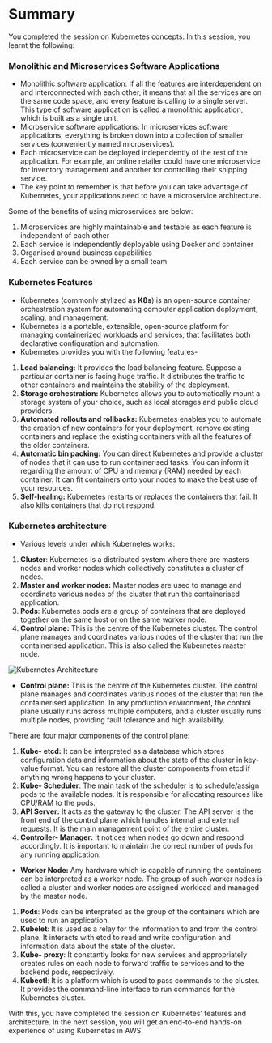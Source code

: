 # Summary

You completed the session on Kubernetes concepts. In this session, you learnt the following:

### Monolithic and Microservices Software Applications

-   Monolithic software application: If all the features are interdependent on and interconnected with each other, it means that all the services are on the same code space, and every feature is calling to a single server. This type of software application is called a monolithic application, which is built as a single unit.
-   Microservice software applications: In microservices software applications, everything is broken down into a collection of smaller services (conveniently named microservices).
-   Each microservice can be deployed independently of the rest of the application. For example, an online retailer could have one microservice for inventory management and another for controlling their shipping service.
-   The key point to remember is that before you can take advantage of Kubernetes, your applications need to have a microservice architecture.

Some of the benefits of using microservices are below:

1.  Microservices are highly maintainable and testable as each feature is independent of each other
2.  Each service is independently deployable using Docker and container
3.  Organised around business capabilities
4.  Each service can be owned by a small team

### Kubernetes Features

-   Kubernetes (commonly stylized as **K8s**) is an open-source container orchestration system for automating computer application deployment, scaling, and management.
-   Kubernetes is a portable, extensible, open-source platform for managing containerized workloads and services, that facilitates both declarative configuration and automation.
-   Kubernetes provides you with the following features-

1.  **Load balancing:** It provides the load balancing feature. Suppose a particular container is facing huge traffic. It distributes the traffic to other containers and maintains the stability of the deployment.
2.  **Storage orchestration:** Kubernetes allows you to automatically mount a storage system of your choice, such as local storages and public cloud providers.
3.  **Automated rollouts and rollbacks:** Kubernetes enables you to automate the creation of new containers for your deployment, remove existing containers and replace the existing containers with all the features of the older containers.
4.  **Automatic bin packing:** You can direct Kubernetes and provide a cluster of nodes that it can use to run containerised tasks. You can inform it regarding the amount of CPU and memory (RAM) needed by each container. It can fit containers onto your nodes to make the best use of your resources.
5.  **Self-healing:** Kubernetes restarts or replaces the containers that fail. It also kills containers that do not respond.

### Kubernetes architecture

-   Various levels under which Kubernetes works:

1.  **Cluster**: Kubernetes is a distributed system where there are masters nodes and worker nodes which collectively constitutes a cluster of nodes.
2.  **Master and worker nodes:** Master nodes are used to manage and coordinate various nodes of the cluster that run the containerised application. 
3.  **Pods**: Kubernetes pods are a group of containers that are deployed together on the same host or on the same worker node.
4.  **Control plane:** This is the centre of the Kubernetes cluster. The control plane manages and coordinates various nodes of the cluster that run the containerised application. This is also called the Kubernetes master node.

![Kubernetes Architecture](https://i.ibb.co/WFfFBxX/Kubernetes-Architecture.png)

-   **Control plane:** This is the centre of the Kubernetes cluster. The control plane manages and coordinates various nodes of the cluster that run the containerised application. In any production environment, the control plane usually runs across multiple computers, and a cluster usually runs multiple nodes, providing fault tolerance and high availability.

There are four major components of the control plane:

1.  **Kube- etcd:** It can be interpreted as a database which stores configuration data and information about the state of the cluster in key-value format. You can restore all the cluster components from etcd if anything wrong happens to your cluster.
2.  **Kube- Scheduler**: The main task of the scheduler is to schedule/assign pods to the available nodes. It is responsible for allocating resources like CPU/RAM to the pods.
3.  **API Server:** It acts as the gateway to the cluster. The API server is the front end of the control plane which handles internal and external requests. It is the main management point of the entire cluster.
4.  **Controller- Manager:** It notices when nodes go down and respond accordingly. It is important to maintain the correct number of pods for any running application. 

-   **Worker Node:** Any hardware which is capable of running the containers can be interpreted as a worker node. The group of such worker nodes is called a cluster and worker nodes are assigned workload and managed by the master node.

1.  **Pods**: Pods can be interpreted as the group of the containers which are used to run an application.
2.  **Kubelet**: It is used as a relay for the information to and from the control plane. It interacts with etcd to read and write configuration and information data about the state of the cluster.
3.  **Kube-** **proxy**: It constantly looks for new services and appropriately creates rules on each node to forward traffic to services and to the backend pods, respectively.
4.  **Kubectl**: It is a platform which is used to pass commands to the cluster. It provides the command-line interface to run commands for the Kubernetes cluster.

With this, you have completed the session on Kubernetes’ features and architecture. In the next session, you will get an end-to-end hands-on experience of using Kubernetes in AWS.